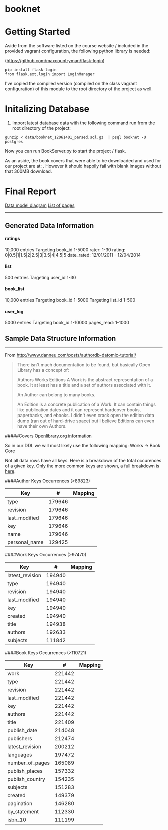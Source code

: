 booknet
=======
# Getting Started
Aside from the software listed on the course website / included in the provided vagrant configuration, the following python library is needed:

(https://github.com/maxcountryman/flask-login)
```
pip install flask-login
from flask.ext.login import LoginManager
```

I've copied the compiled version (compiled on the class vagrant configuration) of this module to the root directory of the project as well.

# Initalizing Database
1. Import latest database data with the following command run from the root directory of the project:
```
gunzip < data/booknet_12061401_parsed.sql.gz  | psql booknet -U postgres
```

Now you can run BookServer.py to start the project / flask.

As an aside, the book covers that were able to be downloaded and used for our project are at: . However it should happily fail with blank images without that 300MB download.

# Final Report
[Data model diagram](doc/data_model_diagram.pdf)
[List of pages](doc/page_list.pdf)

---------------

## Generated Data Information
#### ratings
10,000 entries
Targeting book_id 1-5000
rater: 1-30
rating: 0|0.5|1|1.5|2|2.5|3|3.5|4|4.5|5
date_rated: 12/01/2011 - 12/04/2014

#### list
500 entries
Targeting user_id 1-30

#### book_list
10,000 entries
Targeting book_id 1-5000
Targeting list_id 1-500

#### user_log
5000 entries
Targeting book_id 1-10000
pages_read: 1-1000


## Sample Data Structure Information
------
From http://www.danneu.com/posts/authordb-datomic-tutorial/

> There isn't much documentation to be found, but basically Open Library has a concept of:
>
> Authors
> Works
> Editions
> A Work is the abstract representation of a book. It at least has a title and a set of authors associated with it.
>
> An Author can belong to many books.
>
> An Edition is a concrete publication of a Work. It can contain things like publication dates and it can represent hardcover books, paperbacks, and ebooks. I didn't even crack open the edition data dump (ran out of hard-drive space) but I believe Editions can even have their own Authors.

#####Covers
[Openlibrary.org information](https://openlibrary.org/dev/docs/api/covers)

So in our DDL we will most likely use the following mapping:
Works -> Book Core

Not all data rows have all keys. Here is a breakdown of the total occurences of a given key. Only the more common keys are shown, a full breakdown is [here](doc/data_keys.md).

####Author Keys Occurrences (>89823)

| Key | # | Mapping |
| ---- | ---- | ---- |
| type | 179646 |
| revision | 179646 |
| last_modified | 179646 |
| key | 179646 |
| name | 179646 |
| personal_name | 129425 |



####Work Keys Occurrences (>97470)

| Key | # | Mapping |
| ---- | ---- | ---- |
| latest_revision | 194940 |
| type | 194940 |
| revision | 194940 |
| last_modified | 194940 |
| key | 194940 |
| created | 194940 |
| title | 194938 |
| authors | 192633 |
| subjects | 111842 |



####Book Keys Occurrences (>110721)

| Key | # | Mapping |
| ---- | ---- | ---- |
| work | 221442 |
| type | 221442 |
| revision | 221442 |
| last_modified | 221442 |
| key | 221442 |
| authors | 221442 |
| title | 221409 |
| publish_date | 214048 |
| publishers | 212474 |
| latest_revision | 200212 |
| languages | 197472 |
| number_of_pages | 165089 |
| publish_places | 157332 |
| publish_country | 154235 |
| subjects | 151283 |
| created | 149379 |
| pagination | 146280 |
| by_statement | 112330 |
| isbn_10 | 111199 |

